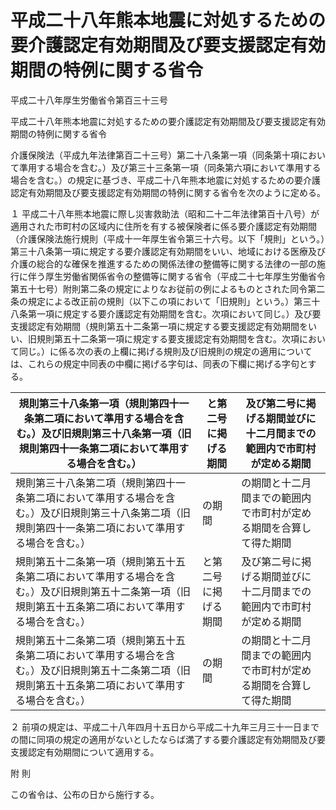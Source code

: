 # 平成二十八年熊本地震に対処するための要介護認定有効期間及び要支援認定有効期間の特例に関する省令

平成二十八年厚生労働省令第百三十三号

平成二十八年熊本地震に対処するための要介護認定有効期間及び要支援認定有効期間の特例に関する省令

介護保険法（平成九年法律第百二十三号）第二十八条第一項（同条第十項において準用する場合を含む。）及び第三十三条第一項（同条第六項において準用する場合を含む。）の規定に基づき、平成二十八年熊本地震に対処するための要介護認定有効期間及び要支援認定有効期間の特例に関する省令を次のように定める。

１ 平成二十八年熊本地震に際し災害救助法（昭和二十二年法律第百十八号）が適用された市町村の区域内に住所を有する被保険者に係る要介護認定有効期間（介護保険法施行規則（平成十一年厚生省令第三十六号。以下「規則」という。）第三十八条第一項に規定する要介護認定有効期間をいい、地域における医療及び介護の総合的な確保を推進するための関係法律の整備等に関する法律の一部の施行に伴う厚生労働省関係省令の整備等に関する省令（平成二十七年厚生労働省令第五十七号）附則第二条の規定によりなお従前の例によるものとされた同令第二条の規定による改正前の規則（以下この項において「旧規則」という。）第三十八条第一項に規定する要介護認定有効期間を含む。次項において同じ。）及び要支援認定有効期間（規則第五十二条第一項に規定する要支援認定有効期間をいい、旧規則第五十二条第一項に規定する要支援認定有効期間を含む。次項において同じ。）に係る次の表の上欄に掲げる規則及び旧規則の規定の適用については、これらの規定中同表の中欄に掲げる字句は、同表の下欄に掲げる字句とする。

規則第三十八条第一項（規則第四十一条第二項において準用する場合を含む。）及び旧規則第三十八条第一項（旧規則第四十一条第二項において準用する場合を含む。） | と第二号に掲げる期間 | 及び第二号に掲げる期間並びに十二月間までの範囲内で市町村が定める期間  
---|---|---  
規則第三十八条第二項（規則第四十一条第二項において準用する場合を含む。）及び旧規則第三十八条第二項（旧規則第四十一条第二項において準用する場合を含む。） | の期間 | の期間と十二月間までの範囲内で市町村が定める期間を合算して得た期間  
規則第五十二条第一項（規則第五十五条第二項において準用する場合を含む。）及び旧規則第五十二条第一項（旧規則第五十五条第二項において準用する場合を含む。） | と第二号に掲げる期間 | 及び第二号に掲げる期間並びに十二月間までの範囲内で市町村が定める期間  
規則第五十二条第二項（規則第五十五条第二項において準用する場合を含む。）及び旧規則第五十二条第二項（旧規則第五十五条第二項において準用する場合を含む。） | の期間 | の期間と十二月間までの範囲内で市町村が定める期間を合算して得た期間  
  
２ 前項の規定は、平成二十八年四月十五日から平成二十九年三月三十一日までの間に同項の規定の適用がないとしたならば満了する要介護認定有効期間及び要支援認定有効期間について適用する。

附 則

この省令は、公布の日から施行する。
